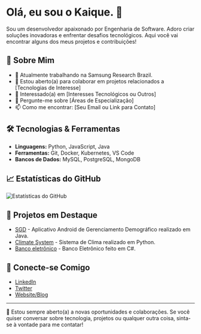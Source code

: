 <!-- Markdown Here -->
# Olá, eu sou o Kaique. 👋

Sou um desenvolvedor apaixonado por Engenharia de Software. Adoro criar soluções inovadoras e enfrentar desafios tecnológicos. Aqui você vai encontrar alguns dos meus projetos e contribuições!

## 🚀 Sobre Mim

- 🔭 Atualmente trabalhando na Samsung Research Brazil.
- 👯 Estou aberto(a) para colaborar em projetos relacionados a [Tecnologias de Interesse]
- 🤔 Interessado(a) em [Interesses Tecnológicos ou Outros]
- 💬 Pergunte-me sobre [Áreas de Especialização]
- 📫 Como me encontrar: [Seu Email ou Link para Contato]

## 🛠️ Tecnologias & Ferramentas

- **Linguagens:** Python, JavaScript, Java
- **Ferramentas:** Git, Docker, Kubernetes, VS Code
- **Bancos de Dados:** MySQL, PostgreSQL, MongoDB

## 📈 Estatísticas do GitHub

![Estatísticas do GitHub](https://github-readme-stats.vercel.app/api?username=KaiqueDultra&show_icons=true&hide_title=true&count_private=true&hide=prs&hide_border=true&bg_color=ffffff&text_color=000000)

## 🌟 Projetos em Destaque

- [SGD](https://github.com/KaiqueDultra/SGD) - Aplicativo Android de Gerenciamento Demográfico realizado em Java.
- [Climate System](https://github.com/KaiqueDultra/Climate_system) - Sistema de Clima realizado em Python. 
- [Banco eletrônico](https://github.com/KaiqueDultra/Banco-Eletronico) - Banco Eletrônico feito em C#.

## 📣 Conecte-se Comigo

- [LinkedIn](https://www.linkedin.com/in/seu-perfil)
- [Twitter](https://twitter.com/seu-perfil)
- [Website/Blog](https://seu-site.com)

---

💼 Estou sempre aberto(a) a novas oportunidades e colaborações. Se você quiser conversar sobre tecnologia, projetos ou qualquer outra coisa, sinta-se à vontade para me contatar!
